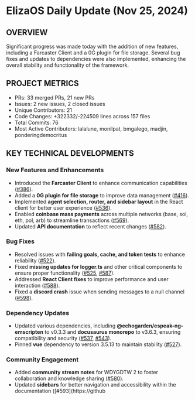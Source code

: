 # ElizaOS Daily Update (Nov 25, 2024)

## OVERVIEW 
Significant progress was made today with the addition of new features, including a Farcaster Client and a 0G plugin for file storage. Several bug fixes and updates to dependencies were also implemented, enhancing the overall stability and functionality of the framework.

## PROJECT METRICS
- PRs: 33 merged PRs, 21 new PRs
- Issues: 2 new issues, 2 closed issues
- Unique Contributors: 21
- Code Changes: +322332/-224509 lines across 157 files
- Total Commits: 76
- Most Active Contributors: lalalune, monilpat, bmgalego, madjin, ponderingdemocritus

## KEY TECHNICAL DEVELOPMENTS

### New Features and Enhancements
- Introduced the **Farcaster Client** to enhance communication capabilities ([#386](https://github.com/elizaos/eliza/pull/386)).
- Added a **0G plugin for file storage** to improve data management ([#416](https://github.com/elizaos/eliza/pull/416)).
- Implemented **agent selection, router, and sidebar layout** in the React client for better user experience ([#536](https://github.com/elizaos/eliza/pull/536)).
- Enabled **coinbase mass payments** across multiple networks (base, sol, eth, pol, arb) to streamline transactions ([#569](https://github.com/elizaos/eliza/pull/569)).
- Updated **API documentation** to reflect recent changes ([#582](https://github.com/elizaos/eliza/pull/582)).

### Bug Fixes
- Resolved issues with **failing goals, cache, and token tests** to enhance reliability ([#522](https://github.com/elizaos/eliza/pull/522)).
- Fixed **missing updates for logger.ts** and other critical components to ensure proper functionality ([#525](https://github.com/elizaos/eliza/pull/525), [#587](https://github.com/elizaos/eliza/pull/587)).
- Addressed **React Client fixes** to improve performance and user interaction ([#588](https://github.com/elizaos/eliza/pull/588)).
- Fixed a **discord crash** issue when sending messages to a null channel ([#598](https://github.com/elizaos/eliza/pull/598)).

### Dependency Updates
- Updated various dependencies, including **@echogarden/espeak-ng-emscripten** to v0.3.3 and **docusaurus monorepo** to v3.6.3, ensuring compatibility and security ([#537](https://github.com/elizaos/eliza/pull/537), [#543](https://github.com/elizaos/eliza/pull/543)).
- Pinned **vue** dependency to version 3.5.13 to maintain stability ([#527](https://github.com/elizaos/eliza/pull/527)).

### Community Engagement
- Added **community stream notes** for WDYGDTW 2 to foster collaboration and knowledge sharing ([#580](https://github.com/elizaos/eliza/pull/580)).
- Updated **sidebars** for better navigation and accessibility within the documentation ([#593](https://github